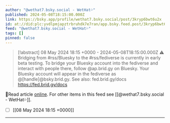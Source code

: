 ```yaml
---
author: "@wethat7․bsky․social - WetHat💦"
published: 2024-05-08T18:15:00.000Z
link: https://bsky.app/profile/wethat7.bsky.social/post/3kryp6bwt6u2x
id: at://did:plc:yvdlpmjapztrbruhdk7e7ran/app.bsky.feed.post/3kryp6bwt6u2x
feed: "@wethat7․bsky․social - WetHat💦"
tags: []
pinned: false
---
```

> [!abstract] 08 May 2024 18:15 +0000 - 2024-05-08T18:15:00.000Z
> ⚠️ Bridging from #rss/Bluesky to the #rss/fediverse is currently in early beta testing. To bridge your Bluesky account into the fediverse and interact with people there, follow @ap.brid.gy on Bluesky. Your Bluesky account will appear in the fediverse as @[handle]@bsky.brid.gy. See also: fed.brid.gy/docs https://fed.brid.gy/docs

🔗Read article [online](https://bsky.app/profile/wethat7.bsky.social/post/3kryp6bwt6u2x). For other items in this feed see [[@wethat7․bsky․social - WetHat💦]].

- [ ] [[08 May 2024 18꞉15 +0000]]
- - -

